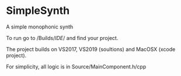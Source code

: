 # SimpleSynth

A simple monophonic synth

To run go to /Builds/*IDE*/ and find your project.

The project builds on VS2017, VS2019 (soultions) and MacOSX (xcode project).

For simplicity, all logic is in Source/MainComponent.h/cpp

